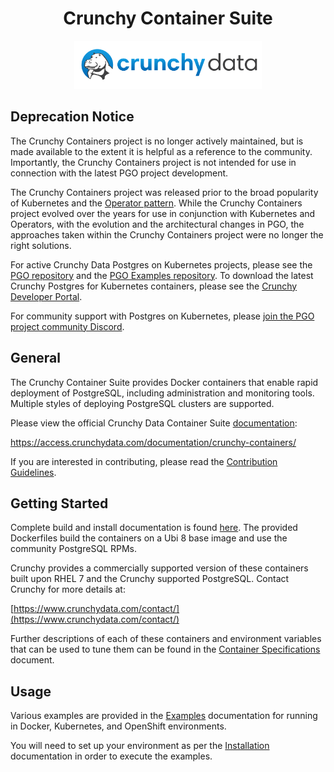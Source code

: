 <h1 align="center">Crunchy Container Suite</h1>

<p align="center">
  <img width="300" src="./images/crunchy_logo.png?raw=true"/>
</p>

## Deprecation Notice

The Crunchy Containers project is no longer actively maintained, but is made available to the extent it is
helpful as a reference to the community.  Importantly, the Crunchy Containers project is not intended for
use in connection with the latest PGO project development.

The Crunchy Containers project was released prior to the broad popularity of Kubernetes and the
[Operator pattern](https://kubernetes.io/docs/concepts/extend-kubernetes/operator/).  While the Crunchy
Containers project evolved over the years for use in conjunction with Kubernetes and Operators, with the
evolution and the architectural changes in PGO, the approaches taken within the Crunchy Containers project
were no longer the right solutions.

For active Crunchy Data Postgres on Kubernetes projects, please see the
[PGO repository](https://github.com/CrunchyData/postgres-operator) and the
[PGO Examples repository](https://github.com/CrunchyData/postgres-operator-examples).  To download the latest Crunchy
Postgres for Kubernetes containers, please see the [Crunchy Developer Portal](https://www.crunchydata.com/developers). 

For community support with Postgres on Kubernetes, please [join the PGO project community Discord](https://discord.com/invite/a7vWKG8Ec9). 

## General

The Crunchy Container Suite provides Docker containers that enable rapid deployment of PostgreSQL, including administration and monitoring tools. Multiple styles of deploying PostgreSQL clusters are supported.

Please view the official Crunchy Data Container Suite [documentation](https://access.crunchydata.com/documentation/crunchy-containers/):

https://access.crunchydata.com/documentation/crunchy-containers/

If you are interested in contributing, please read the [Contribution Guidelines](CONTRIBUTING.md).

## Getting Started

Complete build and install documentation is found [here](https://access.crunchydata.com/documentation/crunchy-containers/latest/installation-guide/).  The provided Dockerfiles build the containers on a Ubi 8 base image and use the community PostgreSQL RPMs.

Crunchy provides a commercially supported version of these containers built upon RHEL 7 and the Crunchy supported PostgreSQL. Contact Crunchy for more details at:

[https://www.crunchydata.com/contact/](https://www.crunchydata.com/contact/)

Further descriptions of each of these containers and environment variables that can be used to tune them can be found in the [Container Specifications](https://access.crunchydata.com/documentation/crunchy-containers/latest/container-specifications/) document.

## Usage

Various examples are provided in the [Examples](https://access.crunchydata.com/documentation/crunchy-containers/latest/examples/) documentation for running in Docker, Kubernetes, and OpenShift environments.

You will need to set up your environment as per the [Installation](https://access.crunchydata.com/documentation/crunchy-containers/latest/installation-guide/) documentation in order to execute the examples.
